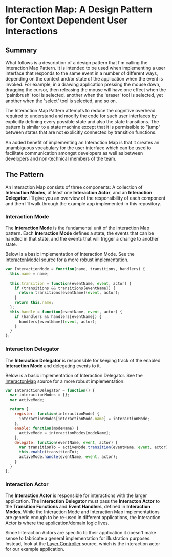 # Interaction Map: A Design Pattern for Context Dependent User Interactions

## Summary
What follows is a description of a design pattern that I'm calling the Interaction Map Pattern. It is intended to be 
used when implementing a user interface that responds to the same event in a number of different ways, depending on the
context and/or state of the application when the event is invoked. For example, in a drawing application pressing the 
mouse down, dragging the cursor, then releasing the mouse will have one effect when the 'paintbrush' tool is selected,
another when the 'eraser' tool is selected, yet another when the 'select' tool is selected, and so on.

The Interaction Map Pattern attempts to reduce the cognitive overhead required to understand and modify the code for 
such user interfaces by explicitly defining every possible state and also the state transitions. The pattern is similar
to a state machine except that it is permissible to "jump" between states that are not explicitly connected by transition
functions.

An added benefit of implementing an Interaction Map is that it creates an unambiguous vocabulary for the user interface 
which can be used to facilitate communication amongst developers as well as between developers and non-technical
members of the team.

## The Pattern
An Interaction Map consists of three components: A collection of __Interaction Modes__, at least one 
__Interaction Actor__, and an __Interaction Delegator__. I’ll give you an overview of the responsibility of each 
component and then I’ll walk through the example app implemented in this repository.

### Interaction Mode
The __Interaction Mode__ is the fundamental unit of the Interaction Map pattern. Each __Interaction Mode__ defines a state, the events that can be handled in that state, and the events that will trigger a change to another state. 

Below is a basic implementation of Interaction Mode. See the [InteractonModel](https://github.com/carbonfive/interaction-map-example/blob/layers/src/models/interaction-mode.js) source for a more robust implementation.

```javascript
var InteractionMode = function(name, transitions, handlers) {
  this.name = name;
  
  this.transition = function(eventName, event, actor) {
    if (transitions && transitions[eventName]) {
      return transitions[eventName](event, actor);
    }
    return this.name;
  };
  this.handle = function(eventName, event, actor) {
    if (handlers && handlers[eventName]) {
      handlers[eventName](event, actor);
    }
  }
};

```

### Interaction Delegator
The __Interaction Delegator__ is responsible for keeping track of the enabled __Interaction Mode__ and delegating
events to it.

Below is a basic implementation of Interaction Delegator. See the [InteractonMap](https://github.com/carbonfive/interaction-map-example/blob/layers/src/models/interaction-map.js) source for a more robust implementation.

```javascript
var InteractionDelegator = function() {
  var interactionModes = {};
  var activeMode;

  return {
    register: function(interactionMode) {
      interactionModes[interactionMode.name] = interactionMode;
    },
    enable: function(modeName) {
      activeMode = interactionModes[modeName];
    },
    delegate: function(eventName, event, actor) {
      var transitionTo = activeMode.transition(eventName, event, actor);
      this.enable(transitionTo);
      activeMode.handle(eventName, event, actor);
    }
  }
};
```

### Interaction Actor
The __Interaction Actor__ is responsible for interactions with the larger application. The __Interaction Delegator__ must pass the __Interacton Actor__ to the __Transition Functions__ and __Event Handlers__, defined in __Interaction Modes__. While the Interaction Mode and Interaction Map implementations are generic enough to be re-used in different applications, the Interaction Actor is where the application/domain logic lives.

Since Interaction Actors are specific to their application it doesn't make sense to fabricate a general implementation for illustration purposes. Instead, look at the [Layer Controller](https://github.com/carbonfive/interaction-map-example/blob/layers/src/layer-controller.js) source, which is the interaction actor for our example application.

